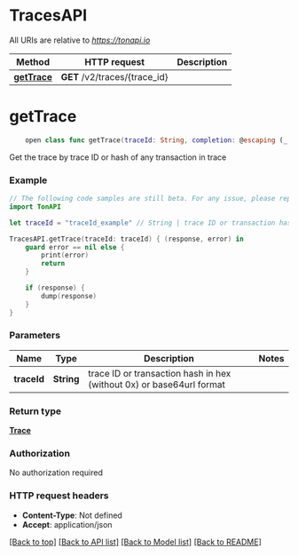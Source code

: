 # TracesAPI

All URIs are relative to *https://tonapi.io*

Method | HTTP request | Description
------------- | ------------- | -------------
[**getTrace**](TracesAPI.md#gettrace) | **GET** /v2/traces/{trace_id} | 


# **getTrace**
```swift
    open class func getTrace(traceId: String, completion: @escaping (_ data: Trace?, _ error: Error?) -> Void)
```



Get the trace by trace ID or hash of any transaction in trace

### Example
```swift
// The following code samples are still beta. For any issue, please report via http://github.com/OpenAPITools/openapi-generator/issues/new
import TonAPI

let traceId = "traceId_example" // String | trace ID or transaction hash in hex (without 0x) or base64url format

TracesAPI.getTrace(traceId: traceId) { (response, error) in
    guard error == nil else {
        print(error)
        return
    }

    if (response) {
        dump(response)
    }
}
```

### Parameters

Name | Type | Description  | Notes
------------- | ------------- | ------------- | -------------
 **traceId** | **String** | trace ID or transaction hash in hex (without 0x) or base64url format | 

### Return type

[**Trace**](Trace.md)

### Authorization

No authorization required

### HTTP request headers

 - **Content-Type**: Not defined
 - **Accept**: application/json

[[Back to top]](#) [[Back to API list]](../README.md#documentation-for-api-endpoints) [[Back to Model list]](../README.md#documentation-for-models) [[Back to README]](../README.md)

